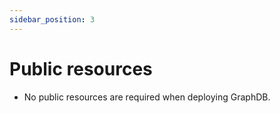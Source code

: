 ```yaml
---
sidebar_position: 3
---
```


# Public resources
* No public resources are required when deploying GraphDB.